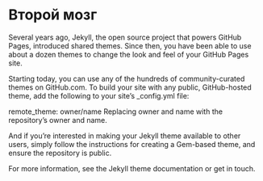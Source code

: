 # Второй мозг

Several years ago, Jekyll, the open source project that powers GitHub Pages, introduced shared themes. Since then, you have been able to use about a dozen themes to change the look and feel of your GitHub Pages site.

Starting today, you can use any of the hundreds of community-curated themes on GitHub.com. To build your site with any public, GitHub-hosted theme, add the following to your site’s _config.yml file:

remote_theme: owner/name
Replacing owner and name with the repository’s owner and name.

And if you’re interested in making your Jekyll theme available to other users, simply follow the instructions for creating a Gem-based theme, and ensure the repository is public.

For more information, see the Jekyll theme documentation or get in touch.
